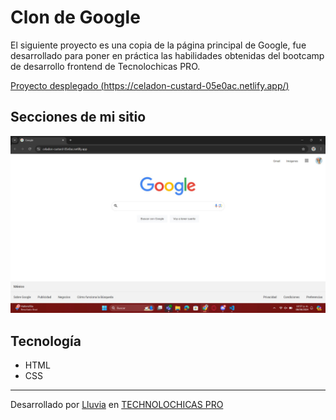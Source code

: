 # Clon de Google

El siguiente proyecto es una copia de la página principal de Google, fue desarrollado para poner en práctica las habilidades obtenidas del bootcamp de desarrollo frontend de Tecnolochicas PRO.

[Proyecto desplegado (https://celadon-custard-05e0ac.netlify.app/)](https://celadon-custard-05e0ac.netlify.app/)

## Secciones de mi sitio

![Clon de Google](assets/readme/googlebb.jpg)

## Tecnología

* HTML
* CSS


---

Desarrollado por [Lluvia](https://www.instagram.com/rain.colors0506?igsh=ajJ5cGZxdm1haGM3) en [TECHNOLOCHICAS PRO](https://tecnolochicas.mx/)